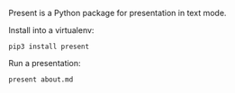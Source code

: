 Present is a Python package for presentation in text mode.

Install into a virtualenv:

    pip3 install present

Run a presentation:

    present about.md

